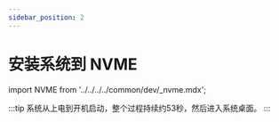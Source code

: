 ```yaml
---
sidebar_position: 2
---
```


# 安装系统到 NVME

import NVME from '../../../../common/dev/\_nvme.mdx';

<NVME model="rock-3b" release_num="b18" desktop="xfce" rsetup_path="../../radxa-os/rsetup" etcher_path="./boot_from_sd_card" download_path="../../download" />

:::tip
系统从上电到开机启动，整个过程持续约53秒，然后进入系统桌面。
:::
